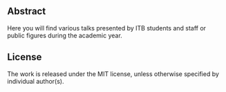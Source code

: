 ## Abstract
Here you will find various talks presented by ITB students and staff or public figures during the academic year.

## License
The work is released under the MIT license, unless otherwise specified by individual author(s).
